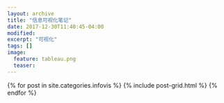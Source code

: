 ```yaml
---
layout: archive
title: "信息可视化笔记"
date: 2017-12-30T11:40:45-04:00
modified:
excerpt: "可视化"
tags: []
image: 
  feature: tableau.png
  teaser:
---
```




<div class="tiles">
{% for post in site.categories.infovis %}
  {% include post-grid.html %}
{% endfor %}
</div><!-- /.tiles 把所有categories 有 infovis 的列出來-->